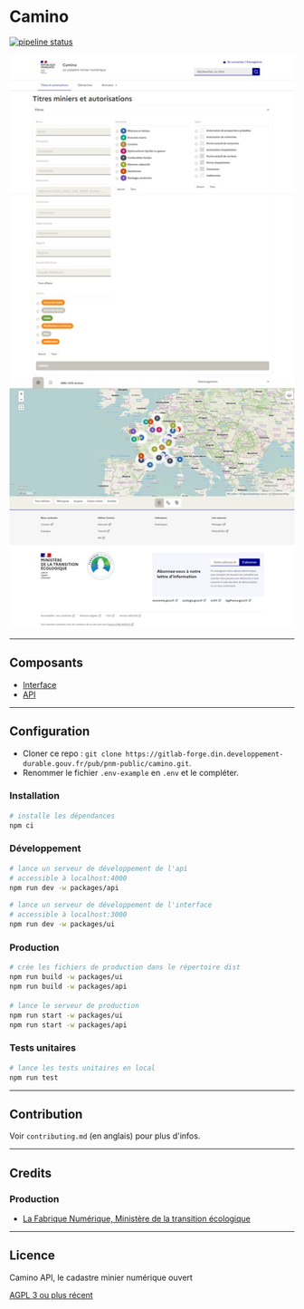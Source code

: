 # Camino


[![pipeline status](https://gitlab-forge.din.developpement-durable.gouv.fr/pub/pnm-public/camino/badges/master/pipeline.svg)](https://gitlab-forge.din.developpement-durable.gouv.fr/pub/pnm-public/camino/-/commits/master)

![camino screenshot](packages/ui/camino-screenshot.png)

---

## Composants

* [Interface](packages/ui/README.md)
* [API](packages/api/README.md)

---

## Configuration

- Cloner ce repo : `git clone https://gitlab-forge.din.developpement-durable.gouv.fr/pub/pnm-public/camino.git`.
- Renommer le fichier `.env-example` en `.env` et le compléter.

### Installation

```bash
# installe les dépendances
npm ci
```

### Développement

```bash
# lance un serveur de développement de l'api
# accessible à localhost:4000
npm run dev -w packages/api
```

```bash
# lance un serveur de développement de l'interface
# accessible à localhost:3000
npm run dev -w packages/ui
```

### Production

```bash
# crée les fichiers de production dans le répertoire dist
npm run build -w packages/ui
npm run build -w packages/api

# lance le serveur de production
npm run start -w packages/ui
npm run start -w packages/api
```

### Tests unitaires

```bash
# lance les tests unitaires en local
npm run test
```

---

## Contribution

Voir `contributing.md` (en anglais) pour plus d'infos.

---

## Credits

### Production

- [La Fabrique Numérique, Ministère de la transition écologique](https://www.ecologique.gouv.fr/inauguration-fabrique-numerique-lincubateur-des-ministeres-charges-lecologie-et-des-territoires)

---

## Licence

Camino API, le cadastre minier numérique ouvert

[AGPL 3 ou plus récent](https://spdx.org/licenses/AGPL-3.0-or-later.html)
